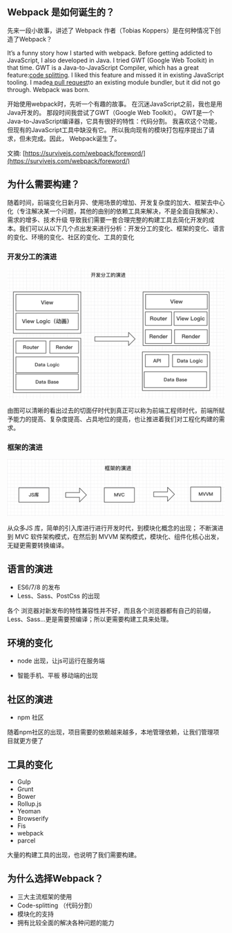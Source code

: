 ## Webpack 是如何诞生的？

先来一段小故事，讲述了 Webpack 作者（Tobias Koppers）是在何种情况下创造了Webpack？

It’s a funny story how I started with webpack. Before getting addicted to JavaScript, I also developed in Java. I tried GWT \(Google Web Toolkit\) in that time. GWT is a Java-to-JavaScript Compiler, which has a great feature:[code splitting](http://www.gwtproject.org/doc/latest/DevGuideCodeSplitting.html). I liked this feature and missed it in existing JavaScript tooling. I made[a pull request](https://github.com/medikoo/modules-webmake/issues/7)to an existing module bundler, but it did not go through. Webpack was born.

开始使用webpack时，先听一个有趣的故事。 在沉迷JavaScript之前，我也是用Java开发的。 那段时间我尝试了GWT（Google Web Toolkit）。 GWT是一个Java-to-JavaScript编译器，它具有很好的特性：代码分割。 我喜欢这个功能，但现有的JavaScript工具中缺没有它。 所以我向现有的模块打包程序提出了请求，但未完成。因此， Webpack诞生了。

文摘: [https://survivejs.com/webpack/foreword/](https://survivejs.com/webpack/foreword/)

## 为什么需要构建？

随着时间，前端变化日新月异、使用场景的增加、开发复杂度的加大、框架去中心化（专注解决某一个问题，其他的由别的依赖工具来解决，不是全面自我解决）、需求的增多、技术升级 导致我们需要一套合理完整的构建工具去简化开发的成本。我们可以从以下几个点出发来进行分析：开发分工的变化、框架的变化、语言的变化、环境的变化、社区的变化、工具的变化

### 开发分工的演进

![](/assets/开发分工.jpg)

由图可以清晰的看出过去的切面仔时代到真正可以称为前端工程师时代，前端所赋予能力的提高、复杂度提高、占具地位的提高，也让推进着我们对工程化构建的需求。

### 框架的演进

![](/assets/框架的演进.jpg)

从众多JS 库，简单的引入库进行进行开发时代，到模块化概念的出现； 不断演进到 MVC 软件架构模式，在然后到 MVVM 架构模式，模块化、组件化核心出发，无疑更需要转换编译。

## 

## 语言的演进

* ES6/7/8 的发布
* Less、Sass、PostCss 的出现

各个 浏览器对新发布的特性兼容性并不好，而且各个浏览器都有自己的前缀，Less、Sass...更是需要预编译；所以更需要构建工具来处理。

## 环境的变化

* node 出现，让js可运行在服务端

* 智能手机、平板 移动端的出现

## 社区的演进

* npm 社区

随着npm社区的出现，项目需要的依赖越来越多，本地管理依赖，让我们管理项目就更方便了

## 工具的变化

* Gulp
* Grunt
* Bower
* Rollup.js
* Yeoman
* Browserify
* Fis
* webpack
* parcel

大量的构建工具的出现，也说明了我们需要构建。

## 为什么选择Webpack？

* 三大主流框架的使用
* Code-splitting （代码分割）
* 模块化的支持
* 拥有比较全面的解决各种问题的能力



